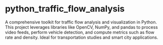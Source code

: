 # python_traffic_flow_analysis
A comprehensive toolkit for traffic flow analysis and visualization in Python. This project leverages libraries like OpenCV, NumPy, and pandas to process video feeds, perform vehicle detection, and compute metrics such as flow rate and density. Ideal for transportation studies and smart city applications.
